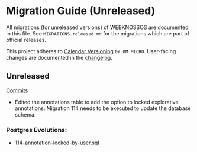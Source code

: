 # Migration Guide (Unreleased)
All migrations (for unreleased versions) of WEBKNOSSOS are documented in this file.
See `MIGRATIONS.released.md` for the migrations which are part of official releases.

This project adheres to [Calendar Versioning](http://calver.org/) `0Y.0M.MICRO`.
User-facing changes are documented in the [changelog](CHANGELOG.released.md).

## Unreleased
[Commits](https://github.com/scalableminds/webknossos/compare/24.05.0...HEAD)

- Edited the annotations table to add the option to locked explorative annotations. Migration 114 needs to be executed to update the database schema.

### Postgres Evolutions:
- [114-annotation-locked-by-user.sql](conf/evolutions/114-annotation-locked-by-user.sql)